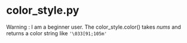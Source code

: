 # color_style.py

Warning : I am a beginner user.
The color_style.color() takes *nums* and returns a color string like `'\033[91;105m'`
